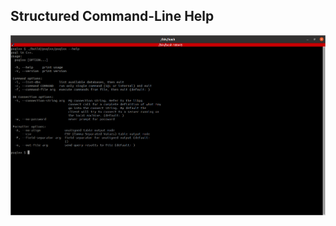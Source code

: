 ## Structured Command-Line Help
![Structured Command-Line Help](structured_help.png?raw=true "Structured Command-Line Help")
